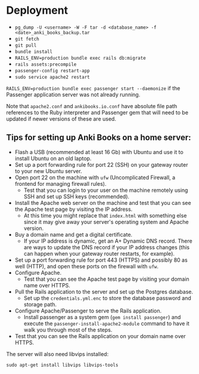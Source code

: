 # Deployment

- `pg_dump -U <username> -W -F tar -d <database_name> -f <date>_anki_books_backup.tar`
- `git fetch`
- `git pull`
- `bundle install`
- `RAILS_ENV=production bundle exec rails db:migrate`
- `rails assets:precompile`
- `passenger-config restart-app`
- `sudo service apache2 restart`

`RAILS_ENV=production bundle exec passenger start --daemonize` if the Passenger application server was not already running.

Note that `apache2.conf` and `ankibooks.io.conf` have absolute file path references to the Ruby interpreter and Passenger gem that will need to be updated if newer versions of these are used.

## Tips for setting up Anki Books on a home server:

- Flash a USB (recommended at least 16 Gb) with Ubuntu and use it to install Ubuntu on an old laptop.
- Set up a port forwarding rule for port 22 (SSH) on your gateway router to your new Ubuntu server.
- Open port 22 on the machine with `ufw` (Uncomplicated Firewall, a frontend for managing firewall rules).
  - Test that you can login to your user on the machine remotely using SSH and set up SSH keys (recommended).
- Install the Apache web server on the machine and test that you can see the Apache test page by visiting the IP address.
  - At this time you might replace that `index.html` with something else since it may give away your server's operating system and Apache version.
- Buy a domain name and get a digital certificate.
  - If your IP address is dynamic, get an A+ Dynamic DNS record. There are ways to update the DNS record if your IP address changes (this can happen when your gateway router restarts, for example).
- Set up a port forwarding rule for port 443 (HTTPS) and possibly 80 as well (HTTP), and open these ports on the firewall with `ufw`.
- Configure Apache.
  - Test that you can see the Apache test page by visiting your domain name over HTTPS.
- Pull the Rails application to the server and set up the Postgres database.
  - Set up the `credentials.yml.enc` to store the database password and storage path.
- Configure Apache/Passenger to serve the Rails application.
  - Install passenger as a system gem (`gem install passenger`) and execute the `passenger-install-apache2-module` command to have it walk you through most of the steps.
- Test that you can see the Rails application on your domain name over HTTPS.

The server will also need libvips installed:

```
sudo apt-get install libvips libvips-tools
```
